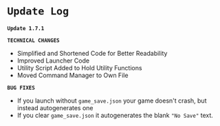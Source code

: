 **`Update Log`**
=

**`Update 1.7.1`**

**`TECHNICAL CHANGES`**

- Simplified and Shortened Code for Better Readability
- Improved Launcher Code
- Utility Script Added to Hold Utility Functions
- Moved Command Manager to Own File

**`BUG FIXES`**
- If you launch without `game_save.json` your game doesn't crash, but instead autogenerates one
- If you clear `game_save.json` it autogenerates the blank `"No Save"` text.